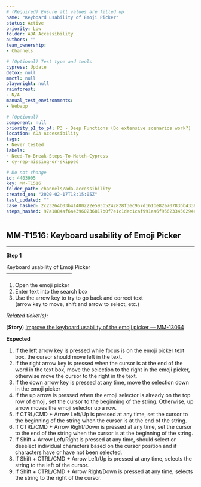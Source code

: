 ```yaml
---
# (Required) Ensure all values are filled up
name: "Keyboard usability of Emoji Picker"
status: Active
priority: Low
folder: ADA Accessibility
authors: ""
team_ownership: 
- Channels

# (Optional) Test type and tools
cypress: Update
detox: null
mmctl: null
playwright: null
rainforest: 
- N/A
manual_test_environments: 
- Webapp

# (Optional)
component: null
priority_p1_to_p4: P3 - Deep Functions (Do extensive scenarios work?)
location: ADA Accessibility
tags: 
- Never tested
labels: 
- Need-To-Break-Steps-To-Match-Cypress
- cy-rep-missing-or-skipped

# Do not change
id: 4403905
key: MM-T1516
folder_path: channels/ada-accessibility
created_on: "2020-02-17T18:15:05Z"
last_updated: ""
case_hashed: 2c23264b03b41400222e593b5242828f3ec957d161be82a70783bb4338deff78db743c289fc0f5bf125577f2f48a0afd
steps_hashed: 97a1884af6a43960236817b0f7e1c1dec1caf991ea6f956233450294a60b0b0ddc805aa850be1c3d45a37a362b5476a0
---
```


## MM-T1516: Keyboard usability of Emoji Picker

---

**Step 1**

Keyboard usability of Emoji Picker\
–––––––––––––––––––––––––

1. Open the emoji picker
2. Enter text into the search box
3. Use the arrow key to try to go back and correct text
   \
   (arrow key to move, shift and arrow to select, etc.)

_Related ticket(s):_

(**Story**) [Improve the keyboard usability of the emoji picker — MM-13064](https://mattermost.atlassian.net/browse/MM-13064)

**Expected**

1. If the left arrow key is pressed while focus is on the emoji picker text box, the cursor should move left in the text.
2. If the right arrow key is pressed when the cursor is at the end of the word in the text box, move the selection to the right in the emoji picker, otherwise move the cursor to the right in the text.
3. If the down arrow key is pressed at any time, move the selection down in the emoji picker
4. If the up arrow is pressed when the emoji selector is already on the top row of emoji, set the cursor to the beginning of the string. Otherwise, up arrow moves the emoji selector up a row.
5. If CTRL/CMD + Arrow Left/Up is pressed at any time, set the cursor to the beginning of the string when the cursor is at the end of the string.
6. If CTRL/CMD + Arrow Right/Down is pressed at any time, set the cursor to the end of the string when the cursor is at the beginning of the string.
7. If Shift + Arrow Left/Right is pressed at any time, should select or deselect individual characters based on the cursor position and if characters have or have not been selected.
8. If Shift + CTRL/CMD + Arrow Left/Up is pressed at any time, selects the string to the left of the cursor.
9. If Shift + CTRL/CMD + Arrow Right/Down is pressed at any time, selects the string to the right of the cursor.
